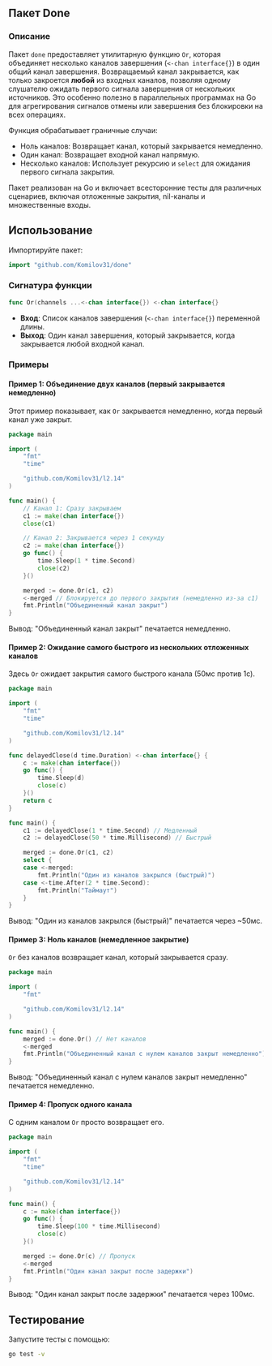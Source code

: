 ## Пакет Done

### Описание

Пакет `done` предоставляет утилитарную функцию `Or`, которая объединяет несколько каналов завершения (`<-chan interface{}`) в один общий канал завершения. Возвращаемый канал закрывается, как только закроется **любой** из входных каналов, позволяя одному слушателю ожидать первого сигнала завершения от нескольких источников. Это особенно полезно в параллельных программах на Go для агрегирования сигналов отмены или завершения без блокировки на всех операциях.

Функция обрабатывает граничные случаи:
- Ноль каналов: Возвращает канал, который закрывается немедленно.
- Один канал: Возвращает входной канал напрямую.
- Несколько каналов: Использует рекурсию и `select` для ожидания первого сигнала закрытия.

Пакет реализован на Go и включает всесторонние тесты для различных сценариев, включая отложенные закрытия, nil-каналы и множественные входы.


## Использование

Импортируйте пакет:

```go
import "github.com/Komilov31/done"
```

### Сигнатура функции

```go
func Or(channels ...<-chan interface{}) <-chan interface{}
```

- **Вход**: Список каналов завершения (`<-chan interface{}`) переменной длины.
- **Выход**: Один канал завершения, который закрывается, когда закрывается любой входной канал.

### Примеры

#### Пример 1: Объединение двух каналов (первый закрывается немедленно)

Этот пример показывает, как `Or` закрывается немедленно, когда первый канал уже закрыт.

```go
package main

import (
    "fmt"
    "time"

    "github.com/Komilov31/l2.14"
)

func main() {
    // Канал 1: Сразу закрываем
    c1 := make(chan interface{})
    close(c1)

    // Канал 2: Закрывается через 1 секунду
    c2 := make(chan interface{})
    go func() {
        time.Sleep(1 * time.Second)
        close(c2)
    }()

    merged := done.Or(c1, c2)
    <-merged // Блокируется до первого закрытия (немедленно из-за c1)
    fmt.Println("Объединенный канал закрыт")
}
```

Вывод: "Объединенный канал закрыт" печатается немедленно.

#### Пример 2: Ожидание самого быстрого из нескольких отложенных каналов

Здесь `Or` ожидает закрытия самого быстрого канала (50мс против 1с).

```go
package main

import (
    "fmt"
    "time"

    "github.com/Komilov31/l2.14"
)

func delayedClose(d time.Duration) <-chan interface{} {
    c := make(chan interface{})
    go func() {
        time.Sleep(d)
        close(c)
    }()
    return c
}

func main() {
    c1 := delayedClose(1 * time.Second) // Медленный
    c2 := delayedClose(50 * time.Millisecond) // Быстрый

    merged := done.Or(c1, c2)
    select {
    case <-merged:
        fmt.Println("Один из каналов закрылся (быстрый)")
    case <-time.After(2 * time.Second):
        fmt.Println("Таймаут")
    }
}
```

Вывод: "Один из каналов закрылся (быстрый)" печатается через ~50мс.

#### Пример 3: Ноль каналов (немедленное закрытие)

`Or` без каналов возвращает канал, который закрывается сразу.

```go
package main

import (
    "fmt"

    "github.com/Komilov31/l2.14"
)

func main() {
    merged := done.Or() // Нет каналов
    <-merged
    fmt.Println("Объединенный канал с нулем каналов закрыт немедленно")
}
```

Вывод: "Объединенный канал с нулем каналов закрыт немедленно" печатается немедленно.

#### Пример 4: Пропуск одного канала

С одним каналом `Or` просто возвращает его.

```go
package main

import (
    "fmt"
    "time"

    "github.com/Komilov31/l2.14"
)

func main() {
    c := make(chan interface{})
    go func() {
        time.Sleep(100 * time.Millisecond)
        close(c)
    }()

    merged := done.Or(c) // Пропуск
    <-merged
    fmt.Println("Один канал закрыт после задержки")
}
```

Вывод: "Один канал закрыт после задержки" печатается через 100мс.

## Тестирование

Запустите тесты с помощью:

```bash
go test -v
```